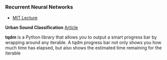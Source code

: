 ### Recurrent Neural Networks

- [MIT Lecture](https://youtu.be/SEnXr6v2ifU)

**Urban Sound Classification**
[Article](https://towardsdatascience.com/urban-sound-classification-using-neural-networks-9b6fcd8a9150)

**tqdm** is a Python library that allows you to output a smart progress bar by wrapping around any iterable. A tqdm progress bar not only shows you how much
time has elapsed, but also shows the estimated time remaining for the iterable

